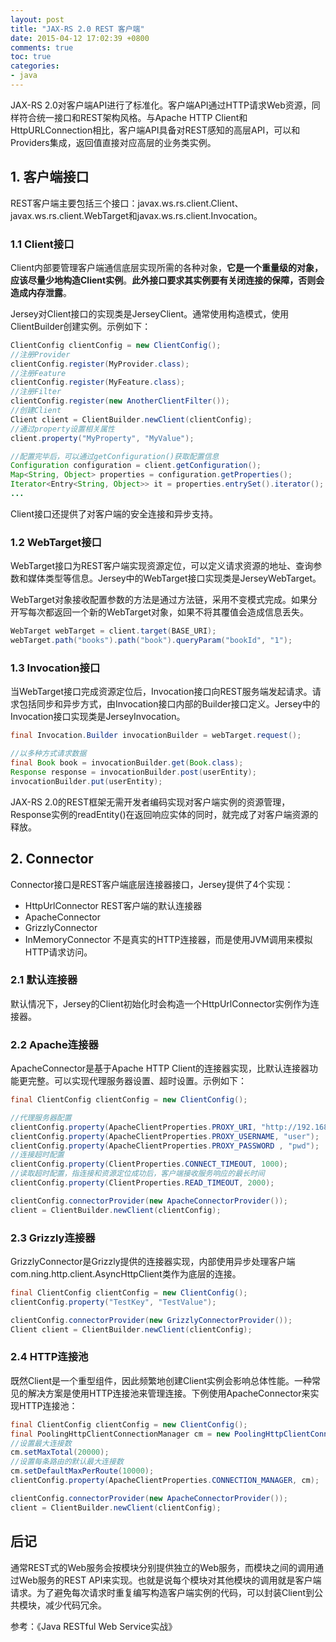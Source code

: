 ```yaml
---
layout: post
title: "JAX-RS 2.0 REST 客户端"
date: 2015-04-12 17:02:39 +0800
comments: true
toc: true
categories: 
- java
---
```


JAX-RS 2.0对客户端API进行了标准化。客户端API通过HTTP请求Web资源，同样符合统一接口和REST架构风格。与Apache HTTP Client和HttpURLConnection相比，客户端API具备对REST感知的高层API，可以和Providers集成，返回值直接对应高层的业务类实例。

<!--more-->

## 1. 客户端接口
REST客户端主要包括三个接口：javax.ws.rs.client.Client、javax.ws.rs.client.WebTarget和javax.ws.rs.client.Invocation。

### 1.1 Client接口
Client内部要管理客户端通信底层实现所需的各种对象，**它是一个重量级的对象，应该尽量少地构造Client实例**。**此外接口要求其实例要有关闭连接的保障，否则会造成内存泄露**。

Jersey对Client接口的实现类是JerseyClient。通常使用构造模式，使用ClientBuilder创建实例。示例如下：

```java
ClientConfig clientConfig = new ClientConfig();
//注册Provider
clientConfig.register(MyProvider.class);
//注册Feature
clientConfig.register(MyFeature.class);
//注册Filter
clientConfig.register(new AnotherClientFilter());
//创建Client
Client client = ClientBuilder.newClient(clientConfig);
//通过property设置相关属性
client.property("MyProperty", "MyValue");

//配置完毕后，可以通过getConfiguration()获取配置信息
Configuration configuration = client.getConfiguration();
Map<String, Object> properties = configuration.getProperties();
Iterator<Entry<String, Object>> it = properties.entrySet().iterator();
...
```

Client接口还提供了对客户端的安全连接和异步支持。

### 1.2 WebTarget接口
WebTarget接口为REST客户端实现资源定位，可以定义请求资源的地址、查询参数和媒体类型等信息。Jersey中的WebTarget接口实现类是JerseyWebTarget。

WebTarget对象接收配置参数的方法是通过方法链，采用不变模式完成。如果分开写每次都返回一个新的WebTarget对象，如果不将其覆值会造成信息丢失。

```java
WebTarget webTarget = client.target(BASE_URI);
webTarget.path("books").path("book").queryParam("bookId", "1");
```

### 1.3 Invocation接口
当WebTarget接口完成资源定位后，Invocation接口向REST服务端发起请求。请求包括同步和异步方式，由Invocation接口内部的Builder接口定义。Jersey中的Invocation接口实现类是JerseyInvocation。

```java
final Invocation.Builder invocationBuilder = webTarget.request();

//以多种方式请求数据
final Book book = invocationBuilder.get(Book.class);
Response response = invocationBuilder.post(userEntity);
invocationBuilder.put(userEntity);
```

JAX-RS 2.0的REST框架无需开发者编码实现对客户端实例的资源管理，Response实例的readEntity()在返回响应实体的同时，就完成了对客户端资源的释放。


## 2. Connector
Connector接口是REST客户端底层连接器接口，Jersey提供了4个实现：

* HttpUrlConnector REST客户端的默认连接器
* ApacheConnector
* GrizzlyConnector
* InMemoryConnector 不是真实的HTTP连接器，而是使用JVM调用来模拟HTTP请求访问。

### 2.1 默认连接器
默认情况下，Jersey的Client初始化时会构造一个HttpUrlConnector实例作为连接器。

### 2.2 Apache连接器
ApacheConnector是基于Apache HTTP Client的连接器实现，比默认连接器功能更完整。可以实现代理服务器设置、超时设置。示例如下：

```java
final ClientConfig clientConfig = new ClientConfig();

//代理服务器配置
clientConfig.property(ApacheClientProperties.PROXY_URI, "http://192.168.0.100");
clientConfig.property(ApacheClientProperties.PROXY_USERNAME, "user");
clientConfig.property(ApacheClientProperties.PROXY_PASSWORD , "pwd");
//连接超时配置
clientConfig.property(ClientProperties.CONNECT_TIMEOUT, 1000);
//读取超时配置，指连接和资源定位成功后，客户端接收服务响应的最长时间
clientConfig.property(ClientProperties.READ_TIMEOUT, 2000);

clientConfig.connectorProvider(new ApacheConnectorProvider());
client = ClientBuilder.newClient(clientConfig);
```        

### 2.3 Grizzly连接器
GrizzlyConnector是Grizzly提供的连接器实现，内部使用异步处理客户端com.ning.http.client.AsyncHttpClient类作为底层的连接。

```java
final ClientConfig clientConfig = new ClientConfig();
clientConfig.property("TestKey", "TestValue");

clientConfig.connectorProvider(new GrizzlyConnectorProvider());
Client client = ClientBuilder.newClient(clientConfig);
```

### 2.4 HTTP连接池
既然Client是一个重型组件，因此频繁地创建Client实例会影响总体性能。一种常见的解决方案是使用HTTP连接池来管理连接。下例使用ApacheConnector来实现HTTP连接池：

```java
final ClientConfig clientConfig = new ClientConfig();
final PoolingHttpClientConnectionManager cm = new PoolingHttpClientConnectionManager();
//设置最大连接数
cm.setMaxTotal(20000);
//设置每条路由的默认最大连接数
cm.setDefaultMaxPerRoute(10000);
clientConfig.property(ApacheClientProperties.CONNECTION_MANAGER, cm);

clientConfig.connectorProvider(new ApacheConnectorProvider());
client = ClientBuilder.newClient(clientConfig);
```        

## 后记
通常REST式的Web服务会按模块分别提供独立的Web服务，而模块之间的调用通过Web服务的REST API来实现。也就是说每个模块对其他模块的调用就是客户端请求。为了避免每次请求时重复编写构造客户端实例的代码，可以封装Client到公共模块，减少代码冗余。

参考：《Java RESTful Web Service实战》
